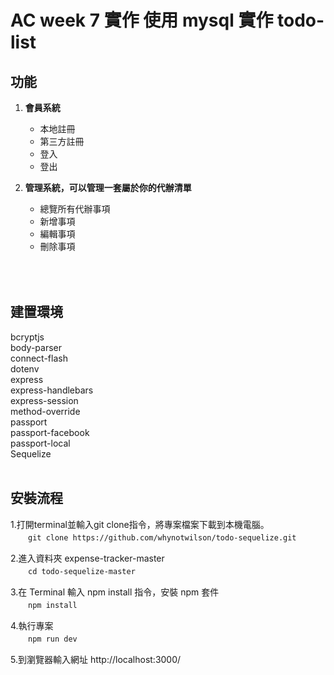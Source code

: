 AC week 7 實作 使用 mysql 實作 todo-list
===
 
**功能**
--
1. **會員系統**

   * 本地註冊
   * 第三方註冊
   * 登入
   * 登出
   
2. **管理系統，可以管理一套屬於你的代辦清單**

   * 總覽所有代辦事項
   * 新增事項
   * 編輯事項
   * 刪除事項


<br><br>
建置環境
--
bcryptjs <br>
body-parser<br>
connect-flash<br>
dotenv<br>
express<br>
express-handlebars<br>
express-session<br>
method-override<br>
passport<br>
passport-facebook<br>
passport-local<br>
Sequelize<br><br>



安裝流程
--
1.打開terminal並輸入git clone指令，將專案檔案下載到本機電腦。<br>
　　`git clone https://github.com/whynotwilson/todo-sequelize.git`<br>
  
2.進入資料夾 expense-tracker-master<br>
　　`cd todo-sequelize-master`<br>
  
3.在 Terminal 輸入 npm install 指令，安裝 npm 套件<br>
　　`npm install`<br>
  
4.執行專案<br>
　　`npm run dev`<br>
  
5.到瀏覽器輸入網址 http://localhost:3000/<br>
